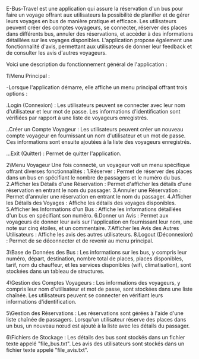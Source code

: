 
E-Bus-Travel est une application qui assure la réservation d'un bus pour faire un voyage offrant aux utilisateurs la possibilité de planifier et de gérer leurs voyages en bus de manière pratique et efficace. 
Les utilisateurs peuvent créer des comptes voyageurs, se connecter, réserver des places dans différents bus, annuler des réservations, et accéder à des informations détaillées sur les voyages disponibles. 
L'application propose également une fonctionnalité d'avis, permettant aux utilisateurs de donner leur feedback et de consulter les avis d'autres voyageurs.

Voici une description du fonctionnement général de l'application :

1\Menu Principal :

-Lorsque l'application démarre, elle affiche un menu principal offrant trois options :

.Login (Connexion) : Les utilisateurs peuvent se connecter avec leur nom d'utilisateur et leur mot de passe. Les informations d'identification sont vérifiées par rapport à une liste de voyageurs enregistrés.

..Créer un Compte Voyageur : Les utilisateurs peuvent créer un nouveau compte voyageur en fournissant un nom d'utilisateur et un mot de passe. Ces informations sont ensuite ajoutées à la liste des voyageurs enregistrés.

...Exit (Quitter) : Permet de quitter l'application.

2\Menu Voyageur
Une fois connecté, un voyageur voit un menu spécifique offrant diverses fonctionnalités :
1.Réserver : Permet de réserver des places dans un bus en spécifiant le nombre de passagers et le numéro du bus.
2.Afficher les Détails d'une Réservation : Permet d'afficher les détails d'une réservation en entrant le nom du passager.
3.Annuler une Réservation : Permet d'annuler une réservation en entrant le nom du passager.
4.Afficher les Détails des Voyages : Affiche les détails des voyages disponibles.
5.Afficher les Informations d'un Bus : Affiche les informations détaillées d'un bus en spécifiant son numéro.
6.Donner un Avis : Permet aux voyageurs de donner leur avis sur l'application en fournissant leur nom, une note sur cinq étoiles, et un commentaire.
7.Afficher les Avis des Autres Utilisateurs : Affiche les avis des autres utilisateurs.
8.Logout (Déconnexion) : Permet de se déconnecter et de revenir au menu principal.

3\Base de Données des Bus :
Les informations sur les bus, y compris leur numéro, départ, destination, nombre total de places, places disponibles, tarif, nom du chauffeur, et les services disponibles (wifi, climatisation), sont stockées dans un tableau de structures.

4\Gestion des Comptes Voyageurs :
Les informations des voyageurs, y compris leur nom d'utilisateur et mot de passe, sont stockées dans une liste chaînée. Les utilisateurs peuvent se connecter en vérifiant leurs informations d'identification.

5\Gestion des Réservations :
Les réservations sont gérées à l'aide d'une liste chaînée de passagers. Lorsqu'un utilisateur réserve des places dans un bus, un nouveau nœud est ajouté à la liste avec les détails du passager.

6\Fichiers de Stockage :
Les détails des bus sont stockés dans un fichier texte appelé "file_bus.txt".
Les avis des utilisateurs sont stockés dans un fichier texte appelé "file_avis.txt".
